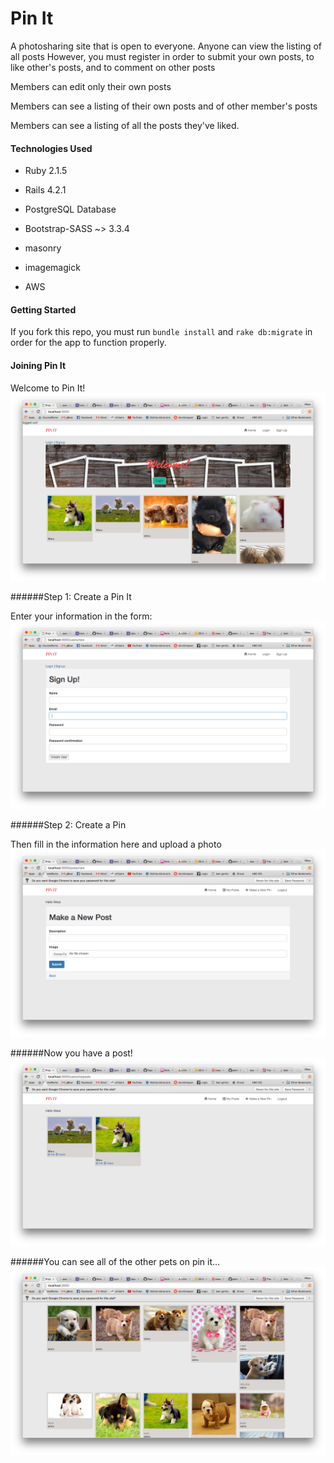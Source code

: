 # Pin It

A photosharing site that is open to everyone.
Anyone can view the listing of all posts
However, you must register in order to submit your own posts, to like other's posts, and to comment on other posts

Members can edit only their own posts

Members can see a listing of their own posts and of other member's posts

Members can see a listing of all the posts they've liked. 


#### Technologies Used

* Ruby 2.1.5

* Rails 4.2.1

* PostgreSQL Database

* Bootstrap-SASS ~> 3.3.4

* masonry

* imagemagick

* AWS


#### Getting Started

If you fork this repo, you must run `bundle install` and `rake db:migrate` in order for the app to function properly.

#### Joining Pin It

Welcome to Pin It!
<br>
![Alt text](app/assets/images/homepage.png)

######Step 1: Create a Pin It

Enter your information in the form:
<br>
![Alt text](app/assets/images/signup.png)
<br>

######Step 2: Create a Pin

Then fill in the information here and upload a photo
<br>
![Alt text](app/assets/images/newpin.png)



######Now you have a post!
<br>
![Alt text](app/assets/images/posts.png)

######You can see all of the other pets on pin it...
<br>
![Alt text](app/assets/images/allposts.png)





